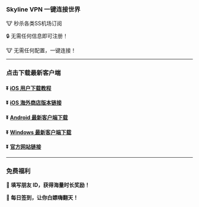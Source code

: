 ### Skyline VPN 一键连接世界
🐮 秒杀各类SS机场订阅

🔒 无需任何信息即可注册！

🐮 无需任何配置，一键连接！

---
### 点击下载最新客户端
#### :arrow_double_down: [iOS 用户下载教程](https://www.skylinevpn.com/apple-help)
#### :arrow_double_down: [iOS 海外商店版本链接](https://apps.apple.com/app/apple-store/id6737793719)
#### :arrow_double_down: [Android 最新客户端下载](https://client.ychz360.com/android/skyline-latest.apk)
#### :arrow_double_down: [Windows 最新客户端下载](https://client.ychz360.com/windows/skyline-latest.zip)
#### :arrow_double_down: [官方网站链接](https://www.skylinevpn.com)
---
### 免费福利

**:gift: 填写朋友 ID，获得海量时长奖励！**

**:gift: 每日签到，让你白嫖嗨翻天！**
